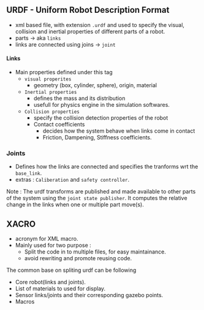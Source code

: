 ## URDF - Uniform Robot Description Format

- xml based file, with extension `.urdf` and used to specify the visual, collision and inertial properties of different parts of a robot.
- parts -> aka `links`
- links are connected using joins -> `joint`

#### Links

- Main properties defined under this tag
  - `visual properites`
    - geometry (box, cylinder, sphere), origin, material
  - `Inertial properties`
    - defines the mass and its distribution
    - usefull for physics engine in the simulation softwares.
  - `Collision properties`
    - specify the collision detection properties of the robot
    - Contact coefficients
      - decides how the system behave when links come in contact 
      - Friction, Dampening, Stiffness coefficients. 
  
### Joints
- Defines how the links are connected and specifies the tranforms wrt the `base_link`.
- extras : `Caliberation` and `safety controller`. 

Note : The urdf transforms are published and made available to other parts of the system using the `joint state publisher`. It computes the relative change in the links when one or multiple part move(s).

## XACRO

- acronym for XML macro.
- Mainly used for two purpose :
  - Split the code in to multiple files, for easy maintainance.
  - avoid rewriting and promote reusing code.

The common base on spliting urdf can be following

- Core robot(links and joints).
- List of materials to used for display.
- Sensor links/joints and their corresponding gazebo points.
- Macros
